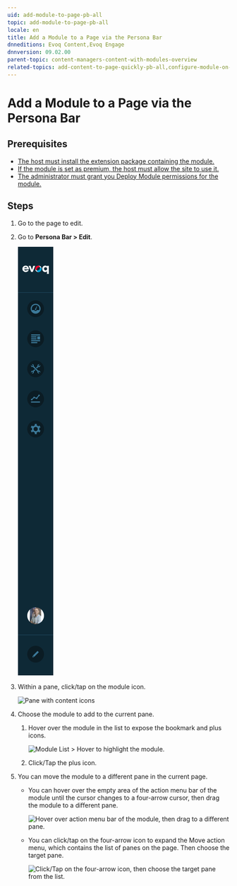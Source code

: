 ```yaml
---
uid: add-module-to-page-pb-all
topic: add-module-to-page-pb-all
locale: en
title: Add a Module to a Page via the Persona Bar
dnneditions: Evoq Content,Evoq Engage
dnnversion: 09.02.00
parent-topic: content-managers-content-with-modules-overview
related-topics: add-content-to-page-quickly-pb-all,configure-module-on-page-pb-all,delete-module-from-page-pb-all,restore-deleted-modules,purge-deleted-modules,create-article-publisher,included-modules,included-modules
---
```


# Add a Module to a Page via the Persona Bar

## Prerequisites

*   [The host must install the extension package containing the module.](xref:install-extension)
*   [If the module is set as premium, the host must allow the site to use it.](xref:manage-premium-module)
*   [The administrator must grant you Deploy Module permissions for the module.](xref:allow-module-use)

## Steps

1.  Go to the page to edit.
2.  Go to **Persona Bar \> Edit**.
    
    ![Persona Bar > Edit](/images/scr-pbar-all-Edit-E91.png)
    
3.  Within a pane, click/tap on the module icon.
    
      
    
    ![Pane with content icons](/images/scr-pane-with-content-icons-module.png)
    
      
    
4.  Choose the module to add to the current pane.
    1.  Hover over the module in the list to expose the bookmark and plus icons.
        
          
        
        ![Module List > Hover to highlight the module.](/images/scr-pb-ModulesList2-ChooseModule.png)
        
          
        
    2.  Click/Tap the plus icon.
5.  You can move the module to a different pane in the current page.
    *   You can hover over the empty area of the action menu bar of the module until the cursor changes to a four-arrow cursor, then drag the module to a different pane.
        
          
        
        ![Hover over action menu bar of the module, then drag to a different pane.](/images/scr-actionmenubar-hover.png)
        
          
        
    *   You can click/tap on the four-arrow icon to expand the Move action menu, which contains the list of panes on the page. Then choose the target pane.
        
          
        
        ![Click/Tap on the four-arrow icon, then choose the target pane from the list.](/images/scr-actionmenu-move.png)